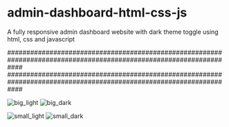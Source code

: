 # admin-dashboard-html-css-js
A fully responsive admin dashboard website with dark theme toggle using html, css and javascript

####################################################################################################################
####################################################################################################################

![big_light](https://user-images.githubusercontent.com/68460959/197261388-8a9a6001-f1ca-4fce-847c-b16f1f071aea.jpeg)
![big_dark](https://user-images.githubusercontent.com/68460959/197261870-d8139c6c-172e-4fba-b457-0eb7722e0dd0.jpeg)

![small_light](https://user-images.githubusercontent.com/68460959/197261774-eba6b489-aac4-4a68-b307-4cce0a761812.jpeg)
![small_dark](https://user-images.githubusercontent.com/68460959/197261821-cf377804-2eae-4133-bcaf-366f5787c3dd.jpeg)



